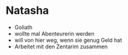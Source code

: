 # Natasha

-   Goliath
-   wollte mal Abenteurerin werden
-   will von hier weg, wenn sie genug Geld hat
-   Arbeitet mit den Zentarim zusammen
